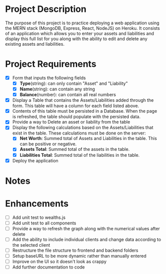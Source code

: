 # Project Description
The purpose of this project is to practice deploying a web application using the MERN stack (MongoDB, Express, React, NodeJS) on Heroku.  It consists of an application which allows you to enter your assets and liabilities and display this full list for you along with the ability to edit and delete any existing assets and liabilities.

# Project Requirements
- [x] Form that inputs the following fields
    - [x] **Type**(string): can only contain "Asset" and "Liability"
    - [x] **Name**(string): can contain any string
    - [x] **Balance**(number): can contain all real numbers
- [x] Display a Table that contains the Assets/Liabilities added through the form. This table
will have a column for each field listed above.
- [x] Contents of this table must be persisted in a Database. When the page is refreshed, the
table should populate with the persisted data.
- [x] Provide a way to Delete an asset or liability from the table
- [x] Display the following calculations based on the Assets/Liabilities that exist in the table.
These calculations must be done on the server:
    -[x] **Net Worth**: Summed total of Assets and Liabilities in the table. This can be
positive or negative.
    -[x] **Assets Total**: Summed total of the assets in the table.
    -[x] **Liabilities Total**: Summed total of the liabilities in the table.
- [x] Deploy the application

# Notes


# Enhancements
- [ ] Add unit test to wealths.js
- [ ] Add unit test to all components
- [ ] Provide a way to refresh the graph along with the numerical values after delete
- [ ] Add the ability to include individual clients and change data according to the selected client
- [ ] Restructure the file structure to frontend and backend folders
- [ ] Setup baseURL to be more dynamic rather than manually entered
- [ ] Improve on the UI so it doesn't look as crappy
- [ ] Add further documentation to code
